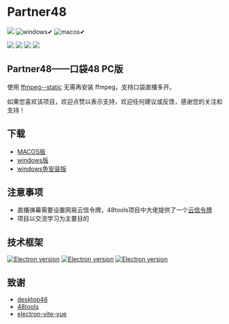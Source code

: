 # Partner48
<p align="left">
<a href='https://github.com/Akimaylilll/Partner48/releases/'><img src="https://img.shields.io/badge/dynamic/json?label=release&color=blue&query=%24.tag_name&url=https://api.github.com/repos/Akimaylilll/Partner48/releases/latest"/></a>
<img src="https://img.shields.io/badge/windows✔-brightgreen.svg?sanitize=true" alt="windows✔">
<img src="https://img.shields.io/badge/macos✔-green.svg?sanitize=true" alt="macos✔">
</p>
<p align="left">
<a href='https://github.com/Akimaylilll/Partner48/blob/main/LICENSE'><img src="https://img.shields.io/github/license/Akimaylilll/Partner48"/></a>
<a href='https://github.com/Akimaylilll/Partner48/'><img src="https://img.shields.io/badge/PRs-welcome-brightgreen.svg"/></a>
<a href='https://github.com/Akimaylilll/Partner48/releases'><img src="https://img.shields.io/github/downloads/Akimaylilll/Partner48/total"/></a>
<a href='https://github.com/Akimaylilll/Partner48/'><img src="https://img.shields.io/github/stars/Akimaylilll/Partner48"/></a>
</p>

## Partner48——口袋48 PC版
使用 [ffmpeg--static](https://github.com/eugeneware/ffmpeg-static) 无需再安装 ffmpeg，支持口袋直播多开。

如果您喜欢该项目，欢迎点赞以表示支持，欢迎任何建议或反馈，感谢您的关注和支持！


## 下载
- [MACOS版](https://github.com/Akimaylilll/Partner48/releases/download/v1.0.2/Partner48_1.0.2.dmg)
- [windows版](https://github.com/Akimaylilll/Partner48/releases/download/v1.0.2/Partner48_1.0.2_x64.exe)
- [windows免安装版](https://github.com/Akimaylilll/Partner48/releases/download/v1.0.2/Partner48_1.0.2_x64-win-unpacked.zip)
## 注意事项
- 直播弹幕需要设置网易云信令牌，48tools项目中大佬提供了一个[云信令牌](https://github.com/duan602728596/48tools/blob/main/packages/48tools/src/pages/PlayerWindow/sdk/appKey.mjs)
- 项目以交流学习为主要目的

## 技术框架
<p align="left">
<a href="https://electronjs.org/releases/stable"><img src="https://img.shields.io/github/package-json/dependency-version/Akimaylilll/Partner48/dev/electron/master" alt="Electron version"></a>
<a href="https://electronjs.org/releases/stable"><img src="https://img.shields.io/github/package-json/dependency-version/Akimaylilll/Partner48/dev/vue/master" alt="Electron version"></a>
<a href="https://electronjs.org/releases/stable"><img src="https://img.shields.io/github/package-json/dependency-version/Akimaylilll/Partner48/dev/vite/master" alt="Electron version"></a>
</p>

## 致谢
- [desktop48](https://github.com/Jarvay/desktop48)
- [48tools](https://github.com/duan602728596/48tools)
- [electron-vite-vue](https://github.com/electron-vite/electron-vite-vue)


